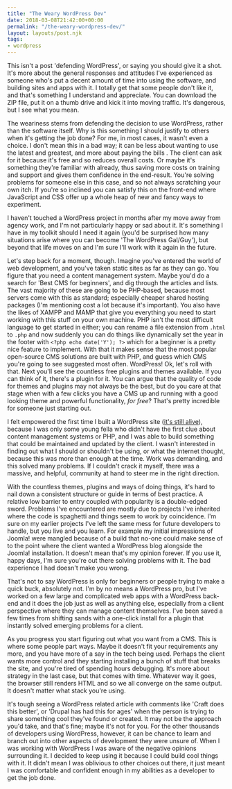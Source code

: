 ```yaml
---
title: "The Weary WordPress Dev"
date: 2018-03-08T21:42:00+00:00
permalink: "/the-weary-wordpress-dev/"
layout: layouts/post.njk
tags:
- wordpress
---
```


This isn't a post 'defending WordPress', or saying you should give it a shot. It's more about the general responses and attitudes I've experienced as someone who's put a decent amount of time into using the software, and building sites and apps with it. I totally get that some people don't like it, and that's something I understand and appreciate. You can download the ZIP file, put it on a thumb drive and kick it into moving traffic. It's dangerous, but I see what you mean.

The weariness stems from defending the decision to use WordPress, rather than the software itself. Why is this something I should justify to others when it's getting the job done? For me, in most cases, it wasn't even a choice. I don't mean this in a bad way; it can be less about wanting to use the latest and greatest, and more about paying the bills . The client can ask for it because it's free and so reduces overall costs. Or maybe it's something they're familiar with already, thus saving more costs on training and support and gives them confidence in the end-result. You're solving problems for someone else in this case, and so not always scratching your own itch. If you're so inclined you can satisfy this on the front-end where JavaScript and CSS offer up a whole heap of new and fancy ways to experiment.

I haven't touched a WordPress project in months after my move away from agency work, and I'm not particularly happy or sad about it. It's something I have in my toolkit should I need it again (you'd be surprised how many situations arise where you can become 'The WordPress Gal/Guy'), but beyond that life moves on and I'm sure I'll work with it again in the future.

Let's step back for a moment, though. Imagine you've entered the world of web development, and you've taken static sites as far as they can go. You figure that you need a content management system. Maybe you'd do a search for 'Best CMS for beginners', and dig through the articles and lists. The vast majority of these are going to be PHP-based, because most servers come with this as standard; especially cheaper shared hosting packages (I'm mentioning cost a lot because it's important). You also have the likes of XAMPP and MAMP that give you everything you need to start working with this stuff on your own machine.  PHP isn't the most difficult language to get started in either; you can rename a file extension from `.html` to `.php` and now suddenly you can do things like dynamically set the year in the footer with `<?php echo date('Y'); ?>` which for a beginner is a pretty nice feature to implement. With that it makes sense that the most popular open-source CMS solutions are built with PHP, and guess which CMS you're going to see suggested most often. WordPress! Ok, let's roll with that. Next you'll see the countless free plugins and themes available. If you can think of it, there's a plugin for it. You can argue that the quality of code for themes and plugins may not always be the best, but do you care at that stage when with a few clicks you have a CMS up and running with a good looking theme and powerful functionality, <em>for free</em>? That's pretty incredible for someone just starting out.

I felt empowered the first time I built a WordPress site ([it's still alive](http://www.martinkavanagh.ie/)), because I was only some young fella who didn't have the first clue about content management systems or PHP, and I was able to build something that could be maintained and updated by the client. I wasn't interested in finding out what I should or shouldn't be using, or what the internet thought, because this was more than enough at the time. Work was demanding, and this solved many problems. If I couldn't crack it myself, there was a massive, and helpful, community at hand to steer me in the right direction.

With the countless themes, plugins and ways of doing things, it's hard to nail down a consistent structure or guide in terms of best practice. A relative low barrier to entry coupled with popularity is a double-edged sword. Problems I've encountered are mostly due to projects I've inherited where the code is spaghetti and things seem to work by coincidence. I'm sure on my earlier projects I've left the same mess for future developers to handle, but you live and you learn. For example my initial impressions of Joomla! were mangled because of a build that no-one could make sense of to the point where the client wanted a WordPress blog alongside the Joomla! installation. It doesn't mean that's my opinion forever. If you use it, happy days, I'm sure you're out there solving problems with it. The bad experience I had doesn't make you wrong.

That's not to say WordPress is only for beginners or people trying to make a quick buck, absolutely not. I'm by no means a WordPress pro, but I've worked on a few large and complicated web apps with a WordPress back-end and it does the job just as well as anything else, especially from a client perspective where they can manage content themselves. I've been saved a few times from shifting sands with a one-click install for a plugin that instantly solved emerging problems for a client.

As you progress you start figuring out what you want from a CMS. This is where some people part ways. Maybe it doesn't fit your requirements any more, and you have more of a say in the tech being used. Perhaps the client wants more control and they starting installing a bunch of stuff that breaks the site, and you're tired of spending hours debugging. It's more about strategy in the last case, but that comes with time. Whatever way it goes, the browser still renders HTML and so we all converge on the same output. It doesn't matter what stack you're using.

It's tough seeing a WordPress related article with comments like 'Craft does this better', or 'Drupal has had this for ages' when the person is trying to share something cool they've found or created. It may not be the approach you'd take, and that's fine; maybe it's not for you. For the other thousands of developers using WordPress, however, it can be chance to learn and branch out into other aspects of development they were unsure of. When I was working with WordPress I was aware of the negative opinions surrounding it. I decided to keep using it because I could build cool things with it. It didn't mean I was oblivious to other choices out there, it just meant I was comfortable and confident enough in my abilities as a developer to get the job done.
